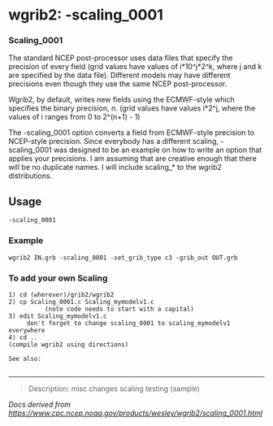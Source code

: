 # wgrib2: -scaling_0001

### Scaling_0001

The standard NCEP post-processor uses data files that specify the
precision of every field (grid values have values of i\*10^j\*2^k,
where j and k are specified by the data file). Different models
may have different precisions even though they use the
same NCEP post-processor.

Wgrib2, by default, writes new fields using the ECMWF-style
which specifies the binary precision, n. (grid values have values
i\*2^j, where the values of i ranges from 0 to 2^(n+1) - 1)

The
-scaling_0001 option converts a field from ECMWF-style
precision to NCEP-style precision. Since everybody has a different scaling,
-scaling_0001 was designed to be an example on how
to write an option that applies your precisions. I am assuming
that are creative enough that there will be no duplicate names. I will
include scaling\_\* to the wgrib2 distributions.

## Usage

```
-scaling_0001
```

### Example

```
wgrib2 IN.grb -scaling_0001 -set_grib_type c3 -grib_out OUT.grb
```

### To add your own Scaling

```
1) cd (wherever)/grib2/wgrib2
2) cp Scaling_0001.c Scaling_mymodelv1.c
          (note code needs to start with a capital)
3) edit Scaling_mymodelv1.c
     don't forget to change scaling_0001 to scaling_mymodelv1 everywhere
4) cd ..
(compile wgrib2 using directions)

See also:


```

---

> Description: misc changes scaling testing (sample)

_Docs derived from <https://www.cpc.ncep.noaa.gov/products/wesley/wgrib2/scaling_0001.html>_
